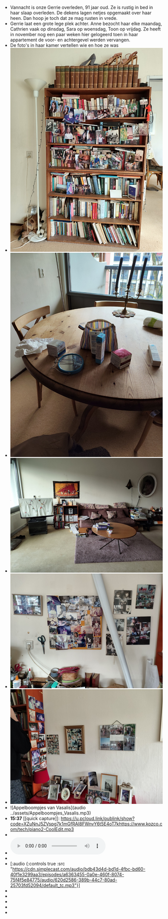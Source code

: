 - Vannacht is onze Gerrie overleden, 91 jaar oud. Ze is rustig in bed in haar slaap overleden. De dekens lagen netjes opgemaakt over haar heen. Dan hoop je toch dat ze mag rusten in vrede.
- Gerrie laat een grote lege plek achter. Anne bezocht haar elke maandag, Cathrien vaak op dinsdag, Sara op woensdag, Toon op vrijdag. Ze heeft in november nog een paar weken hier gelogeerd toen in haar appartement de voor- en achtergevel werden vervangen.
- De foto's in haar kamer vertellen wie en hoe ze was
- ![2025-01-10-14-56-05.jpeg](../assets/2025-01-10-14-56-05.jpeg)
- ![2025-01-10-14-56-28.jpeg](../assets/2025-01-10-14-56-28.jpeg)
- ![2025-01-10-14-56-43.jpeg](../assets/2025-01-10-14-56-43.jpeg)
- ![2025-01-10-14-56-55.jpeg](../assets/2025-01-10-14-56-55.jpeg)
- ![2025-01-10-14-57-08.jpeg](../assets/2025-01-10-14-57-08.jpeg)
- ![Appelboompjes van Vasalis](audio ../assets/Appelboompjes_Vasalis.mp3)
- **15:37** [[quick capture]]:  https://u.pcloud.link/publink/show?code=XZuNnJ5ZVspg7k1mGfRAI8FWnvY6t5E4oT7khttps://www.kozco.com/tech/piano2-CoolEdit.mp3
-
- <audio controls src="https://u.pcloud.link/publink/show?code=XZuNnJ5ZVspg7k1mGfRAI8FWnvY6t5E4oT7k"> </audio>
-
- [:audio {:controls true :src "https://cdn.simplecast.com/audio/bdb43d4d-bd1d-4fbc-bd60-40f1e3299aa3/episodes/a6363455-0a0e-460f-8074-75f4f5e84775/audio/620d2586-389b-44c7-80ad-25703fd52094/default_tc.mp3"}]
-
-
-
-
-